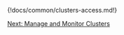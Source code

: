 {!docs/common/clusters-access.md!}


<div class="next">
<a href="../azure-clusters-manage/index.html">Next: Manage and Monitor Clusters</a>
</div> 